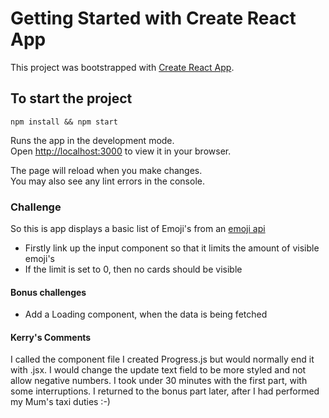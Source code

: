 # Getting Started with Create React App

This project was bootstrapped with [Create React App](https://github.com/facebook/create-react-app).

## To start the project
`npm install && npm start`

Runs the app in the development mode.\
Open [http://localhost:3000](http://localhost:3000) to view it in your browser.

The page will reload when you make changes.\
You may also see any lint errors in the console.

### Challenge
So this is app displays a basic list of Emoji's from an [emoji api](https://github.com/cheatsnake/emojihub)

- Firstly link up the input component so that it limits the amount of visible emoji's
- If the limit is set to 0, then no cards should be visible

#### Bonus challenges

 - Add a Loading component, when the data is being fetched

#### Kerry's Comments
I called the component file I created Progress.js but would normally end it with .jsx.
I would change the update text field to be more styled and not allow negative numbers.
I took under 30 minutes with the first part, with some interruptions. I returned to the bonus part later, after I had performed my Mum's taxi duties :-)
